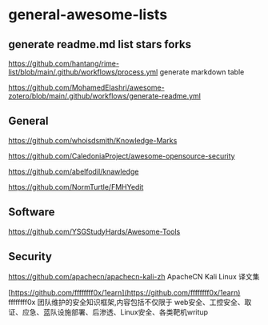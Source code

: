 # general-awesome-lists

## generate readme.md list stars forks

https://github.com/hantang/rime-list/blob/main/.github/workflows/process.yml generate markdown table

https://github.com/MohamedElashri/awesome-zotero/blob/main/.github/workflows/generate-readme.yml
## General
https://github.com/whoisdsmith/Knowledge-Marks

https://github.com/CaledoniaProject/awesome-opensource-security

https://github.com/abelfodil/knawledge

https://github.com/NormTurtle/FMHYedit

## Software

https://github.com/YSGStudyHards/Awesome-Tools

## Security

https://github.com/apachecn/apachecn-kali-zh ApacheCN Kali Linux 译文集

[https://github.com/ffffffff0x/1earn](https://github.com/ffffffff0x/1earn) ffffffff0x 团队维护的安全知识框架,内容包括不仅限于 web安全、工控安全、取证、应急、蓝队设施部署、后渗透、Linux安全、各类靶机writup
